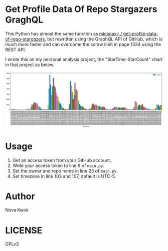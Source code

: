 # Get Profile Data Of Repo Stargazers GraghQL

This Python has almost the same function as [minimaxir / get-profile-data-of-repo-stargazers](https://github.com/minimaxir/get-profile-data-of-repo-stargazers), but rewritten using the GraphQL API of GitHub, which is much more faster and can overcome the scraw limit in page 1334 using the REST API.

I wrote this on my personal analysis project, the "StarTime-StarCount" chart in that project as below.

![](./chart.png)

# Usage

1. Get an access token from your GitHub account.
2. Write your access token to line 9 of `main.py`.
3. Set the owner and repo name in line 23 of `main.py`.
4. Set timezone in line 103 and 107, default is UTC-5.

# Author

Nova Kwok

# LICENSE

GPLv3
